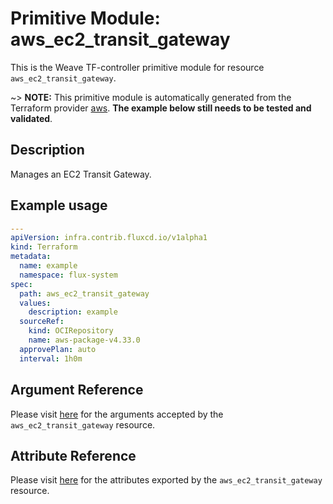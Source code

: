 
# Primitive Module: aws_ec2_transit_gateway

This is the Weave TF-controller primitive module for resource `aws_ec2_transit_gateway`.

~> **NOTE:** This primitive module is automatically generated from the Terraform provider [aws](https://registry.terraform.io/providers/hashicorp/aws/latest/docs/resources/ec2_transit_gateway). **The example below still needs to be tested and validated**.

## Description

Manages an EC2 Transit Gateway.

## Example usage

```yaml
---
apiVersion: infra.contrib.fluxcd.io/v1alpha1
kind: Terraform
metadata:
  name: example
  namespace: flux-system
spec:
  path: aws_ec2_transit_gateway
  values:
    description: example
  sourceRef:
    kind: OCIRepository
    name: aws-package-v4.33.0
  approvePlan: auto
  interval: 1h0m
```

## Argument Reference

Please visit [here](https://registry.terraform.io/providers/hashicorp/aws/4.33.0/docs/resources/ec2_transit_gateway#argument-reference) for the arguments accepted by the `aws_ec2_transit_gateway` resource.

## Attribute Reference

Please visit [here](https://registry.terraform.io/providers/hashicorp/aws/4.33.0/docs/resources/ec2_transit_gateway#attributes-reference) for the attributes exported by the `aws_ec2_transit_gateway` resource.
